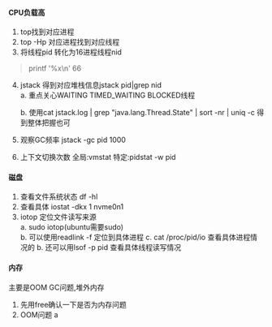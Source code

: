 #### CPU负载高
1. top找到对应进程
2. top -Hp 对应进程找到对应线程
3. 将线程pid 转化为16进程线程nid
> printf '%x\n' 66 
4. jstack 得到对应堆栈信息jstack pid|grep nid   
   a. 重点关心WAITING  TIMED_WAITING BLOCKED线程

   b. 使用cat jstack.log | grep "java.lang.Thread.State" | sort -nr | uniq -c 得到整体把握也可
5. 观察GC频率
   jstack -gc pid 1000
6. 上下文切换次数 
   全局:vmstat
   特定:pidstat -w pid

#### 磁盘
1. 查看文件系统状态 df -hl
2. 查看具体 iostat -dkx 1 nvme0n1
3. iotop 定位文件读写来源   
   a. sudo iotop(ubuntu需要sudo)    
   b. 可以使用readlink -f 定位到具体进程
   c. cat /proc/pid/io 查看具体进程情况的
   b. 还可以用lsof -p pid 查看具体线程读写情况

#### 内存
 主要是OOM GC问题,堆外内存
1. 先用free确认一下是否为内存问题
2. OOM问题
   a



